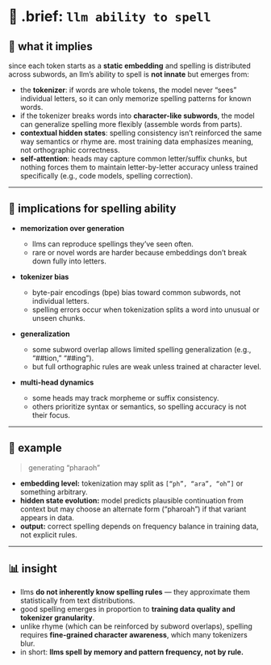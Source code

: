# 🧩 .brief: `llm ability to spell`

## 🔑 what it implies

since each token starts as a **static embedding** and spelling is distributed across subwords, an llm’s ability to spell is **not innate** but emerges from:

- the **tokenizer**: if words are whole tokens, the model never “sees” individual letters, so it can only memorize spelling patterns for known words.
- if the tokenizer breaks words into **character-like subwords**, the model can generalize spelling more flexibly (assemble words from parts).
- **contextual hidden states**: spelling consistency isn’t reinforced the same way semantics or rhyme are. most training data emphasizes meaning, not orthographic correctness.
- **self-attention**: heads may capture common letter/suffix chunks, but nothing forces them to maintain letter-by-letter accuracy unless trained specifically (e.g., code models, spelling correction).

---

## 🎯 implications for spelling ability

- **memorization over generation**
  - llms can reproduce spellings they’ve seen often.
  - rare or novel words are harder because embeddings don’t break down fully into letters.

- **tokenizer bias**
  - byte-pair encodings (bpe) bias toward common subwords, not individual letters.
  - spelling errors occur when tokenization splits a word into unusual or unseen chunks.

- **generalization**
  - some subword overlap allows limited spelling generalization (e.g., “##tion,” “##ing”).
  - but full orthographic rules are weak unless trained at character level.

- **multi-head dynamics**
  - some heads may track morpheme or suffix consistency.
  - others prioritize syntax or semantics, so spelling accuracy is not their focus.

---

## 🧩 example

> generating “pharaoh”

- **embedding level:** tokenization may split as `[“ph”, “ara”, “oh”]` or something arbitrary.
- **hidden state evolution:** model predicts plausible continuation from context but may choose an alternate form (“pharoah”) if that variant appears in data.
- **output:** correct spelling depends on frequency balance in training data, not explicit rules.

---

## 📊 insight

- llms **do not inherently know spelling rules** — they approximate them statistically from text distributions.
- good spelling emerges in proportion to **training data quality and tokenizer granularity**.
- unlike rhyme (which can be reinforced by subword overlaps), spelling requires **fine-grained character awareness**, which many tokenizers blur.
- in short: **llms spell by memory and pattern frequency, not by rule.**
